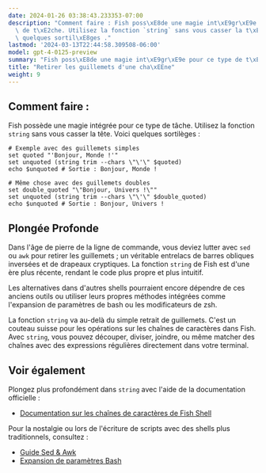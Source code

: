 ```yaml
---
date: 2024-01-26 03:38:43.233353-07:00
description: "Comment faire : Fish poss\xE8de une magie int\xE9gr\xE9e pour ce type\
  \ de t\xE2che. Utilisez la fonction `string` sans vous casser la t\xEAte. Voici\
  \ quelques sortil\xE8ges ."
lastmod: '2024-03-13T22:44:58.309508-06:00'
model: gpt-4-0125-preview
summary: "Fish poss\xE8de une magie int\xE9gr\xE9e pour ce type de t\xE2che."
title: "Retirer les guillemets d'une cha\xEEne"
weight: 9
---
```


## Comment faire :
Fish possède une magie intégrée pour ce type de tâche. Utilisez la fonction `string` sans vous casser la tête. Voici quelques sortilèges :

```fish
# Exemple avec des guillemets simples
set quoted "'Bonjour, Monde !'"
set unquoted (string trim --chars \"\'\" $quoted)
echo $unquoted # Sortie : Bonjour, Monde !

# Même chose avec des guillemets doubles
set double_quoted "\"Bonjour, Univers !\""
set unquoted (string trim --chars \"\'\" $double_quoted)
echo $unquoted # Sortie : Bonjour, Univers !
```

## Plongée Profonde
Dans l'âge de pierre de la ligne de commande, vous deviez lutter avec `sed` ou `awk` pour retirer les guillemets ; un véritable entrelacs de barres obliques inversées et de drapeaux cryptiques. La fonction `string` de Fish est d'une ère plus récente, rendant le code plus propre et plus intuitif.

Les alternatives dans d'autres shells pourraient encore dépendre de ces anciens outils ou utiliser leurs propres méthodes intégrées comme l'expansion de paramètres de bash ou les modificateurs de zsh.

La fonction `string` va au-delà du simple retrait de guillemets. C'est un couteau suisse pour les opérations sur les chaînes de caractères dans Fish. Avec `string`, vous pouvez découper, diviser, joindre, ou même matcher des chaînes avec des expressions régulières directement dans votre terminal.

## Voir également
Plongez plus profondément dans `string` avec l'aide de la documentation officielle :
- [Documentation sur les chaînes de caractères de Fish Shell](https://fishshell.com/docs/current/commands.html#string)

Pour la nostalgie ou lors de l'écriture de scripts avec des shells plus traditionnels, consultez :
- [Guide Sed & Awk](https://www.grymoire.com/Unix/Sed.html)
- [Expansion de paramètres Bash](https://www.gnu.org/software/bash/manual/html_node/Shell-Parameter-Expansion.html)
